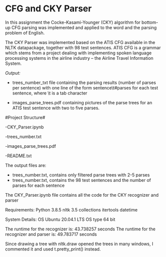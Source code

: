# CFG and CKY Parser
In this assignment the Cocke-Kasami-Younger (CKY) algorithm for bottom-up CFG parsing was implemented
and applied to the word and the parsing problem of English.

The CKY Parser was implemented based on the ATIS CFG available in the NLTK datapackage, together with 98 
test sentences. ATIS CFG is a grammar which stems from a project dealing with implementing spoken language 
processing systems in the airline industry – the Airline Travel Information System.

*Output:*

- trees_number_txt file containing the parsing results (number of parses per sentence) with one line of the 
form sentence\t#parses for each test sentence, where \t is a tab character

- images_parse_trees.pdf containing pictures of the parse trees for an ATIS test sentence with two to five parses. 


#Project Structure#

 -CKY_Parser.ipynb

 -trees_number.txt 
 
 -images_parse_trees.pdf
 
 -README.txt
 
The output files are:
- trees_number.txt, contains only filtered parse trees with 2-5 parses
- trees_number.txt, contains the 98 test sentences and the number of parses for each sentence

The CKY_Parser.ipynb file contains all the code for the CKY recognizer and parser
 
 Requirements: Python 3.8.5
               nltk 3.5
               collections
               itertools
               datetime
               
System Details: OS Ubuntu 20.04.1 LTS
 		             OS type 64 bit
 		 
The runtime for the recognizer is: 43.738257 seconds
The runtime for the recognizer and parser is: 49.783717 seconds

Since drawing a tree with nltk.draw opened the trees in many windows, I commented it and used t.pretty_print() instead.
